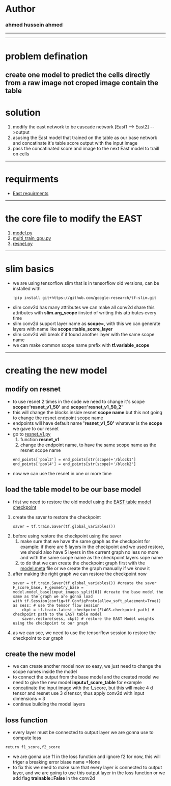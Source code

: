 # Author 
### ahmed hussein ahmed 
---


---
# problem defination 
create one model to predict the cells directly from a raw image not croped image contain the table 
---
# solution 
1. modify the east network to be cascade network [East1 --> East2] -->output 
2. asusing the East model that trained on the table as our base network and concatinate it's table score output with the input image
3. pass the concatinated score and image to the next East model to traill on cells 
---
# requirments 
* [East requirments]()
---
# the core file to modify the EAST
1. [model.py]()
2. [multi_train_gpu.py]()
3. [resnet.py]()
---

# slim basics 
* we are using tensorflow slim that is in tensorflow old versions, can be installed with 
    ```
    !pip install git+https://github.com/google-research/tf-slim.git
    ```
* slim conv2d has many attributes we can make all conv2d share this attributes with **slim.arg_scope** iinsted of writing this attributes every time
* slim conv2d support layer name as **scope=**, with this we can generate layers with name like **scope=table_score_layer**
* slim conv2d will break if it found another layer with the same scope name 
* we can make common scope name prefix  with **tf.variable_scope**
---
# creating the new model 
## modify on resnet
* to use resnet 2 times in the code we need to change it's scope **scope='resnet_v1_50'** and **scope='resnet_v1_50_2'**
* this will change the blocks inside resnet **scope name** but this not going to change the resnet endpoint scope name 
* endpoints will have default name **'resnet_v1_50'** whatever is the **scope** we gave to our resnet 
* go to [resnet_v1.py]()
    1. function **resnet_v1**
    2. change the endpoint name, to have the same scope name as the resnet scope name
   ``` 
   end_points['pool3'] = end_points[str(scope)+'/block1']
   end_points['pool4'] = end_points[str(scope)+'/block2']
   ```
* now we can use the resnet in one or more time 
## load the table model to be our base model
* frist we need to restore the old model using the [EAST table model checkpoint]() 

1. create the saver to restore the checkpoint
    ```
    saver = tf.train.Saver(tf.global_variables())
    ```
2. before using restore the checkpoint using the saver 
    1. make sure that we have the same graph as the checkpoint for example: if there are 5 layers in the checkpoint and we used restore, we should
also have 5 layers in the current graph no less no more and with the same scope name as the checkpoint layers sope name
    2. to do that we can create the checkpoint graph first with the [model.meta]() file or we create the graph manually if we know it
3. after making the right graph we can restore the checkpoint now
    ```
    saver = tf.train.Saver(tf.global_variables()) #create the saver 
    F_score_base, F_geometry_base = model.model_base(input_images_split[0]) #create the base model the same as the graph we are gonna load 
    with tf.Session(config=tf.ConfigProto(allow_soft_placement=True)) as sess: # use the tensor flow session
        ckpt = tf.train.latest_checkpoint(FLAGS.checkpoint_path) # checkpoint path to the EAST table model
        saver.restore(sess, ckpt) # restore the EAST Model weights using the checkpoint to our graph
    ```
4. as we can see, we need to use the tensorflow session to restore the checkpoint to our graph 

## create the new model
* we can create another model now so easy, we just need to change the scope names inside the model
* to connect the output from the base model and the created model we need to give the new model **input=f_score_table** for example
* concatinate the input image with the f_score, but this will make 4 d tensor and resnet use 3 d tensor, thus apply conv2d with input dimensions = 3
* continue building the model layers
## loss function
* every layer must be connected to output layer we are gonna use to compute loss
```
return f1_score,f2_score
```
* we are gonna use f1 in the loss function and ignore f2 for now, this will triger a breaking error biase name =None
* to fix this we need to make sure that every layer is connected to output layer, and we are going to use this output layer in the loss function or we add flag **trainable=False** in the conv2d
